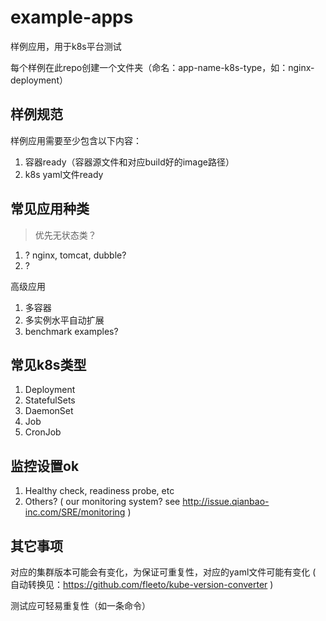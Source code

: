 # example-apps

样例应用，用于k8s平台测试

每个样例在此repo创建一个文件夹（命名：app-name-k8s-type，如：nginx-deployment）

## 样例规范

样例应用需要至少包含以下内容：

1. 容器ready（容器源文件和对应build好的image路径）
2. k8s yaml文件ready

## 常见应用种类

> 优先无状态类？

1. ? nginx, tomcat, dubble?
2. ?

高级应用

1. 多容器
1. 多实例水平自动扩展
2. benchmark examples?

## 常见k8s类型

1. Deployment
2. StatefulSets
3. DaemonSet
4. Job
5. CronJob

## 监控设置ok

1. Healthy check, readiness probe, etc
1. Others? ( our monitoring system? see <http://issue.qianbao-inc.com/SRE/monitoring> )

## 其它事项

对应的集群版本可能会有变化，为保证可重复性，对应的yaml文件可能有变化 ( 自动转换见：<https://github.com/fleeto/kube-version-converter> )

测试应可轻易重复性（如一条命令）